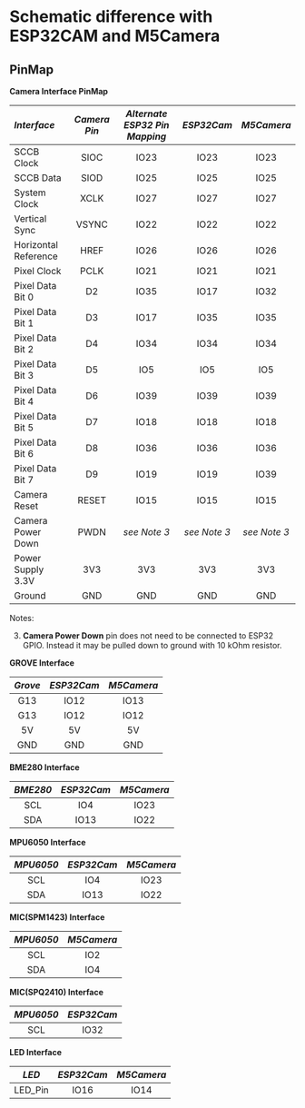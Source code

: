 # Schematic difference with ESP32CAM and M5Camera

## PinMap

**Camera Interface PinMap**

| *Interface*             | *Camera Pin*| *Alternate ESP32 Pin Mapping* | *ESP32Cam*    | *M5Camera*  |
| :-------------------  | :--------:| :-------------------------: | :--------:  | :------:  |
| SCCB Clock            | SIOC      | IO23                        | IO23        |IO23       |
| SCCB Data             | SIOD      | IO25                        | IO25        |IO25       |
| System Clock          | XCLK      | IO27                        | IO27        |IO27       |
| Vertical Sync         | VSYNC     | IO22                        | IO22        |IO22       |
| Horizontal Reference  | HREF      | IO26                        | IO26        |IO26       |
| Pixel Clock           | PCLK      | IO21                        | IO21        |IO21       |
| Pixel Data Bit 0      | D2        | IO35                        | IO17        |IO32       |
| Pixel Data Bit 1      | D3        | IO17                        | IO35        |IO35       |
| Pixel Data Bit 2      | D4        | IO34                        | IO34        |IO34       |
| Pixel Data Bit 3      | D5        | IO5                         | IO5         |IO5        |
| Pixel Data Bit 4      | D6        | IO39                        | IO39        |IO39       |
| Pixel Data Bit 5      | D7        | IO18                        | IO18        |IO18       |
| Pixel Data Bit 6      | D8        | IO36                        | IO36        |IO36       |
| Pixel Data Bit 7      | D9        | IO19                        | IO19        |IO39       |
| Camera Reset          | RESET     | IO15                        | IO15        |IO15       |
| Camera Power Down     | PWDN      | *see Note 3*                | *see Note 3* | *see Note 3* |
| Power Supply 3.3V     | 3V3       | 3V3                         | 3V3         | 3V3       |
| Ground                | GND       | GND                         | GND         | GND       |

Notes:

3. **Camera Power Down** pin does not need to be connected to ESP32 GPIO. Instead it may be pulled down to ground with 10 kOhm resistor.

**GROVE Interface**

| *Grove*         | *ESP32Cam*    | *M5Camera*  |
| :-----------: | :--------:  | :------:  |
| G13           | IO12        | IO13      |
| G13           | IO12        | IO12      |
| 5V            | 5V          | 5V        |
| GND           | GND         | GND       |

**BME280 Interface**

| *BME280*         | *ESP32Cam*    | *M5Camera*  |
| :-----------: | :--------:  | :------:  |
| SCL           | IO4         | IO23      |
| SDA           | IO13        | IO22      |


**MPU6050 Interface**

| *MPU6050*         | *ESP32Cam*    | *M5Camera*  |
| :-----------: | :--------:  | :------:  |
| SCL           | IO4         | IO23      |
| SDA           | IO13        | IO22      |

**MIC(SPM1423) Interface**

| *MPU6050*            | *M5Camera*  |
| :-----------: | :------:  |
| SCL           | IO2      |
| SDA           | IO4      |

**MIC(SPQ2410) Interface**

| *MPU6050*            | *ESP32Cam*  |
| :-----------: | :------:  |
| SCL           | IO32      |

**LED Interface**

| *LED*         | *ESP32Cam*    | *M5Camera*  |
| :-----------: | :--------:  | :------:  |
| LED_Pin           | IO16        | IO14      |
